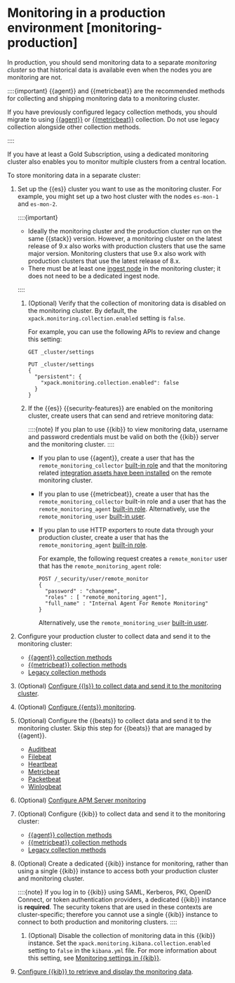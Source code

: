 # Monitoring in a production environment [monitoring-production]

In production, you should send monitoring data to a separate *monitoring cluster* so that historical data is available even when the nodes you are monitoring are not.

::::{important} 
{{agent}} and {{metricbeat}} are the recommended methods for collecting and shipping monitoring data to a monitoring cluster.

If you have previously configured legacy collection methods, you should migrate to using [{{agent}}](../../../deploy-manage/monitor/stack-monitoring/collecting-monitoring-data-with-elastic-agent.md) or [{{metricbeat}}](../../../deploy-manage/monitor/stack-monitoring/collecting-monitoring-data-with-metricbeat.md) collection. Do not use legacy collection alongside other collection methods.

::::


If you have at least a Gold Subscription, using a dedicated monitoring cluster also enables you to monitor multiple clusters from a central location.

To store monitoring data in a separate cluster:

1. Set up the {{es}} cluster you want to use as the monitoring cluster. For example, you might set up a two host cluster with the nodes `es-mon-1` and `es-mon-2`.

    ::::{important} 
    * Ideally the monitoring cluster and the production cluster run on the same {{stack}} version. However, a monitoring cluster on the latest release of 9.x also works with production clusters that use the same major version. Monitoring clusters that use 9.x also work with production clusters that use the latest release of 8.x.
    * There must be at least one [ingest node](../../../manage-data/ingest/transform-enrich/ingest-pipelines.md) in the monitoring cluster; it does not need to be a dedicated ingest node.

    ::::


    1. (Optional) Verify that the collection of monitoring data is disabled on the monitoring cluster. By default, the `xpack.monitoring.collection.enabled` setting is `false`.

        For example, you can use the following APIs to review and change this setting:

        ```console
        GET _cluster/settings

        PUT _cluster/settings
        {
          "persistent": {
            "xpack.monitoring.collection.enabled": false
          }
        }
        ```

    2. If the {{es}} {{security-features}} are enabled on the monitoring cluster, create users that can send and retrieve monitoring data:

        ::::{note} 
        If you plan to use {{kib}} to view monitoring data, username and password credentials must be valid on both the {{kib}} server and the monitoring cluster.
        ::::


        * If you plan to use {{agent}}, create a user that has the `remote_monitoring_collector` [built-in role](../../../deploy-manage/users-roles/cluster-or-deployment-auth/built-in-roles.md#built-in-roles-remote-monitoring-agent) and that the monitoring related [integration assets have been installed](https://www.elastic.co/guide/en/fleet/current/install-uninstall-integration-assets.html#install-integration-assets) on the remote monitoring cluster.
        * If you plan to use {{metricbeat}}, create a user that has the `remote_monitoring_collector` built-in role and a user that has the `remote_monitoring_agent` [built-in role](../../../deploy-manage/users-roles/cluster-or-deployment-auth/built-in-roles.md#built-in-roles-remote-monitoring-agent). Alternatively, use the `remote_monitoring_user` [built-in user](../../../deploy-manage/users-roles/cluster-or-deployment-auth/built-in-users.md).
        * If you plan to use HTTP exporters to route data through your production cluster, create a user that has the `remote_monitoring_agent` [built-in role](../../../deploy-manage/users-roles/cluster-or-deployment-auth/built-in-roles.md#built-in-roles-remote-monitoring-agent).

            For example, the following request creates a `remote_monitor` user that has the `remote_monitoring_agent` role:

            ```console
            POST /_security/user/remote_monitor
            {
              "password" : "changeme",
              "roles" : [ "remote_monitoring_agent"],
              "full_name" : "Internal Agent For Remote Monitoring"
            }
            ```

            Alternatively, use the `remote_monitoring_user` [built-in user](../../../deploy-manage/users-roles/cluster-or-deployment-auth/built-in-users.md).

2. Configure your production cluster to collect data and send it to the monitoring cluster:

    * [{{agent}} collection methods](../../../deploy-manage/monitor/stack-monitoring/collecting-monitoring-data-with-elastic-agent.md)
    * [{{metricbeat}} collection methods](../../../deploy-manage/monitor/stack-monitoring/collecting-monitoring-data-with-metricbeat.md)
    * [Legacy collection methods](../../../deploy-manage/monitor/stack-monitoring/es-legacy-collection-methods.md)

3. (Optional) [Configure {{ls}} to collect data and send it to the monitoring cluster](https://www.elastic.co/guide/en/logstash/current/configuring-logstash.html).
4. (Optional) [Configure {{ents}} monitoring](https://www.elastic.co/guide/en/enterprise-search/current/monitoring.html).
5. (Optional) Configure the {{beats}} to collect data and send it to the monitoring cluster. Skip this step for {{beats}} that are managed by {{agent}}.

    * [Auditbeat](https://www.elastic.co/guide/en/beats/auditbeat/current/monitoring.html)
    * [Filebeat](https://www.elastic.co/guide/en/beats/filebeat/current/monitoring.html)
    * [Heartbeat](https://www.elastic.co/guide/en/beats/heartbeat/current/monitoring.html)
    * [Metricbeat](https://www.elastic.co/guide/en/beats/metricbeat/current/monitoring.html)
    * [Packetbeat](https://www.elastic.co/guide/en/beats/packetbeat/current/monitoring.html)
    * [Winlogbeat](https://www.elastic.co/guide/en/beats/winlogbeat/current/monitoring.html)

6. (Optional) [Configure APM Server monitoring](https://www.elastic.co/guide/en/apm/guide/current/monitor-apm.html)
7. (Optional) Configure {{kib}} to collect data and send it to the monitoring cluster:

    * [{{agent}} collection methods](../../../deploy-manage/monitor/stack-monitoring/kibana-monitoring-elastic-agent.md)
    * [{{metricbeat}} collection methods](../../../deploy-manage/monitor/stack-monitoring/kibana-monitoring-metricbeat.md)
    * [Legacy collection methods](../../../deploy-manage/monitor/stack-monitoring/kibana-monitoring-legacy.md)

8. (Optional) Create a dedicated {{kib}} instance for monitoring, rather than using a single {{kib}} instance to access both your production cluster and monitoring cluster.

    ::::{note} 
    If you log in to {{kib}} using SAML, Kerberos, PKI, OpenID Connect, or token authentication providers, a dedicated {{kib}} instance is **required**. The security tokens that are used in these contexts are cluster-specific; therefore you cannot use a single {{kib}} instance to connect to both production and monitoring clusters.
    ::::


    1. (Optional) Disable the collection of monitoring data in this {{kib}} instance. Set the `xpack.monitoring.kibana.collection.enabled` setting to `false` in the `kibana.yml` file. For more information about this setting, see [Monitoring settings in {{kib}}](https://www.elastic.co/guide/en/kibana/current/monitoring-settings-kb.html).

9. [Configure {{kib}} to retrieve and display the monitoring data](../../../deploy-manage/monitor/stack-monitoring/kibana-monitoring-data.md).

